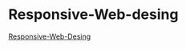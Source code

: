 # Responsive-Web-desing
[Responsive-Web-Desing](file:///Users/carolinnevandersteen/repository/Responsive-Web-desing/index.html)
